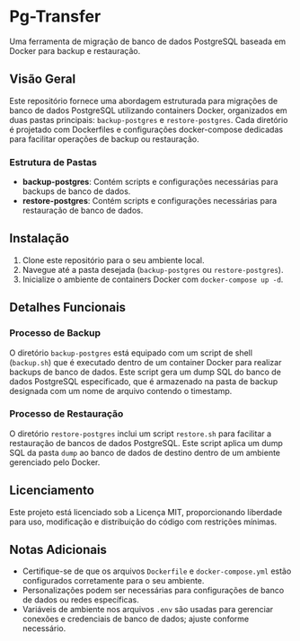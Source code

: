
# Pg-Transfer

Uma ferramenta de migração de banco de dados PostgreSQL baseada em Docker para backup e restauração.

## Visão Geral

Este repositório fornece uma abordagem estruturada para migrações de banco de dados PostgreSQL utilizando containers Docker, organizados em duas pastas principais: `backup-postgres` e `restore-postgres`. Cada diretório é projetado com Dockerfiles e configurações docker-compose dedicadas para facilitar operações de backup ou restauração.

### Estrutura de Pastas

- **backup-postgres**: Contém scripts e configurações necessárias para backups de banco de dados.
- **restore-postgres**: Contém scripts e configurações necessárias para restauração de banco de dados.

## Instalação

1. Clone este repositório para o seu ambiente local.
2. Navegue até a pasta desejada (`backup-postgres` ou `restore-postgres`).
3. Inicialize o ambiente de containers Docker com `docker-compose up -d`.

## Detalhes Funcionais

### Processo de Backup

O diretório `backup-postgres` está equipado com um script de shell (`backup.sh`) que é executado dentro de um container Docker para realizar backups de banco de dados. Este script gera um dump SQL do banco de dados PostgreSQL especificado, que é armazenado na pasta de backup designada com um nome de arquivo contendo o timestamp.

### Processo de Restauração

O diretório `restore-postgres` inclui um script `restore.sh` para facilitar a restauração de bancos de dados PostgreSQL. Este script aplica um dump SQL da pasta `dump` ao banco de dados de destino dentro de um ambiente gerenciado pelo Docker.

## Licenciamento

Este projeto está licenciado sob a Licença MIT, proporcionando liberdade para uso, modificação e distribuição do código com restrições mínimas.

## Notas Adicionais

- Certifique-se de que os arquivos `Dockerfile` e `docker-compose.yml` estão configurados corretamente para o seu ambiente.
- Personalizações podem ser necessárias para configurações de banco de dados ou redes específicas.
- Variáveis de ambiente nos arquivos `.env` são usadas para gerenciar conexões e credenciais de banco de dados; ajuste conforme necessário.
